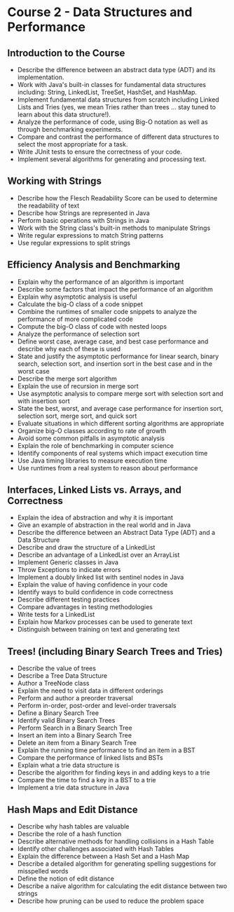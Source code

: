 # Course 2 - Data Structures and Performance

## Introduction to the Course
* Describe the difference between an abstract data type (ADT) and its implementation.
* Work with Java's built-in classes for fundamental data structures including: String, LinkedList, TreeSet, HashSet, and HashMap.
* Implement fundamental data structures from scratch including Linked Lists and Tries (yes, we mean Tries rather than trees ... stay tuned to learn about this data structure!).
* Analyze the performance of code, using Big-O notation as well as through benchmarking experiments.
* Compare and contrast the performance of different data structures to select the most appropriate for a task.
* Write JUnit tests to ensure the correctness of your code.
* Implement several algorithms for generating and processing text.

## Working with Strings
* Describe how the Flesch Readability Score can be used to determine the readability of text
* Describe how Strings are represented in Java
* Perform basic operations with Strings in Java
* Work with the String class's built-in methods to manipulate Strings
* Write regular expressions to match String patterns
* Use regular expressions to split strings

## Efficiency Analysis and Benchmarking
* Explain why the performance of an algorithm is important
* Describe some factors that impact the performance of an algorithm
* Explain why asymptotic analysis is useful
* Calculate the big-O class of a code snippet
* Combine the runtimes of smaller code snippets to analyze the performance of more complicated code
* Compute the big-O class of code with nested loops
* Analyze the performance of selection sort
* Define worst case, average case, and best case performance and describe why each of these is used
* State and justify the asymptotic performance for linear search, binary search, selection sort, and insertion sort in the best case and in the worst case
* Describe the merge sort algorithm
* Explain the use of recursion in merge sort
* Use asymptotic analysis to compare merge sort with selection sort and with insertion sort
* State the best, worst, and average case performance for insertion sort, selection sort, merge sort, and quick sort
* Evaluate situations in which different sorting algorithms are appropriate
* Organize big-O classes according to rate of growth
* Avoid some common pitfalls in asymptotic analysis
* Explain the role of benchmarking in computer science
* Identify components of real systems which impact execution time
* Use Java timing libraries to measure execution time
* Use runtimes from a real system to reason about performance

## Interfaces, Linked Lists vs. Arrays, and Correctness
* Explain the idea of abstraction and why it is important
* Give an example of abstraction in the real world and in Java
* Describe the difference between an Abstract Data Type (ADT) and a Data Structure
* Describe and draw the structure of a LinkedList
* Describe an advantage of a LinkedList over an ArrayList
* Implement Generic classes in Java
* Throw Exceptions to indicate errors
* Implement a doubly linked list with sentinel nodes in Java
* Explain the value of having confidence in your code
* Identify ways to build confidence in code correctness
* Describe different testing practices
* Compare advantages in testing methodologies
* Write tests for a LinkedList
* Explain how Markov processes can be used to generate text
* Distinguish between training on text and generating text

## Trees! (including Binary Search Trees and Tries)
* Describe the value of trees
* Describe a Tree Data Structure
* Author a TreeNode class
* Explain the need to visit data in different orderings
* Perform and author a preorder traversal
* Perform in-order, post-order and level-order traversals
* Define a Binary Search Tree
* Identify valid Binary Search Trees
* Perform Search in a Binary Search Tree
* Insert an item into a Binary Search Tree
* Delete an item from a Binary Search Tree
* Explain the running time performance to find an item in a BST
* Compare the performance of linked lists and BSTs
* Explain what a trie data structure is
* Describe the algorithm for finding keys in and adding keys to a trie
* Compare the time to find a key in a BST to a trie
* Implement a trie data structure in Java
    
##  Hash Maps and Edit Distance
* Describe why hash tables are valuable
* Describe the role of a hash function
* Describe alternative methods for handling collisions in a Hash Table
* Identify other challenges associated with Hash Tables
* Explain the difference between a Hash Set and a Hash Map
* Describe a detailed algorithm for generating spelling suggestions for misspelled words
* Define the notion of edit distance
* Describe a naïve algorithm for calculating the edit distance between two strings
* Describe how pruning can be used to reduce the problem space
